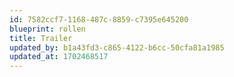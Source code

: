 ```yaml
---
id: 7582ccf7-1168-487c-8859-c7395e645200
blueprint: rollen
title: Trailer
updated_by: b1a43fd3-c865-4122-b6cc-50cfa81a1985
updated_at: 1702468517
---
```

